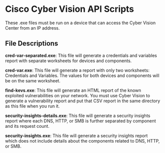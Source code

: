 # Cisco Cyber Vision API Scripts

These .exe files must be run on a device that can access the Cyber Vision Center from an IP address.

## File Descriptions

**cred-var-separated.exe**: This file will generate a credentials and variables report with separate worksheets for devices and components.

**cred-var.exe**: This file will generate a report with only two worksheets: Credentials and Variables. The values for both devices and components will be on the same worksheet.

**find-kevs.exe**: This file will generate an HTML report of the known exploited vulnerabilities on your network. You must use Cyber Vision to generate a vulnerability report and put that CSV report in the same directory as this file when you run it.

**security-insights-details.exe**: This file will generate a security insights report where each DNS, HTTP, or SMB is further separated by component and its request count.

**security-insights.exe**: This file will generate a security insights report which does not include details about the components related to DNS, HTTP, or SMB.